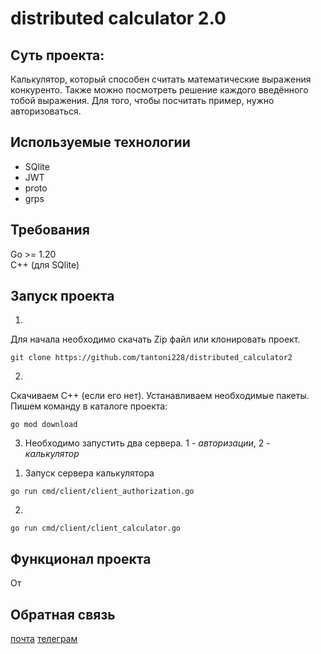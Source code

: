 # distributed calculator 2.0
## Суть проекта:
Калькулятор, который способен считать математические выражения конкуренто.
Также можно посмотреть решение каждого введённого тобой выражения.
Для того, чтобы посчитать пример, нужно авторизоваться.
## Используемые технологии
* SQlite
* JWT
* proto
* grps
## Требования
Go >= 1.20 </br>
C++ (для SQlite)
## Запуск проекта
1)
Для начала необходимо скачать Zip файл или клонировать проект.
```shell
git clone https://github.com/tantoni228/distributed_calculator2
```
2) 
Скачиваем C++ (если его нет).
Устанавливаем необходимые пакеты. Пишем команду в каталоге проекта:
```shell
go mod download 
```
3) Необходимо запустить два сервера. 1 - *авторизации*, 2 - *калькулятор*
1. Запуск сервера калькулятора
```shell
go run cmd/client/client_authorization.go
```
2. 
```shell
go run cmd/client/client_calculator.go
```
## Функционал проекта
От

## Обратная связь
[почта](leshyovantoha@yandex.ru)
[телеграм](https://t.me/sadlarfox)
